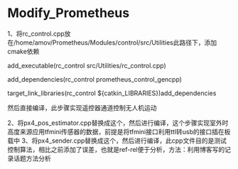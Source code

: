 # Modify_Prometheus
1、将rc_control.cpp放在/home/amov/Prometheus/Modules/control/src/Utilities此路径下，添加cmake依赖

add_executable(rc_control src/Utilities/rc_control.cpp)

add_dependencies(rc_control prometheus_control_gencpp)

target_link_libraries(rc_control ${catkin_LIBRARIES})add_dependencies

然后直接编译，此步骤实现遥控器通道控制无人机运动

2、将px4_pos_estimator.cpp替换成这个，然后进行编译，这个步骤实现室外时高度来源应用tfmini传感器的数据，前提是将tfmini接口利用ttl转usb的接口插在板载中
3、将px4_sender.cpp替换成这个，然后进行编译，此cpp文件目的是测试控制算法，相比之前添加了误差，也就是ref-rel便于分析，方法：利用博客写的记录话题方法分析


